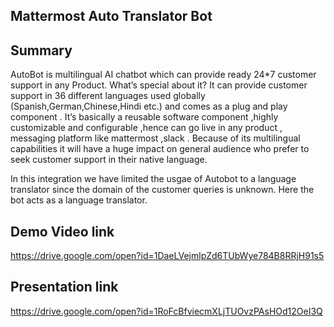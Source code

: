 ## Mattermost Auto Translator Bot

## Summary
AutoBot is multilingual AI chatbot which can provide ready 24*7 customer support in any Product. What’s special about it? It can provide customer support in 36 different languages used globally (Spanish,German,Chinese,Hindi etc.) and comes as a plug and play component . It’s basically a reusable software component ,highly customizable and configurable ,hence can go live in any product , messaging platform like mattermost ,slack . Because of its multilingual capabilities it will have a huge impact on general audience who prefer to seek customer support in their native language.

In this integration we have limited the usgae of Autobot to a language translator since the domain of the customer queries is unknown. Here the bot acts as a language translator.


## Demo Video link

https://drive.google.com/open?id=1DaeLVejmlpZd6TUbWye784B8RRjH91s5

## Presentation link

https://drive.google.com/open?id=1RoFcBfviecmXLjTUOvzPAsHOd12OeI3Q
